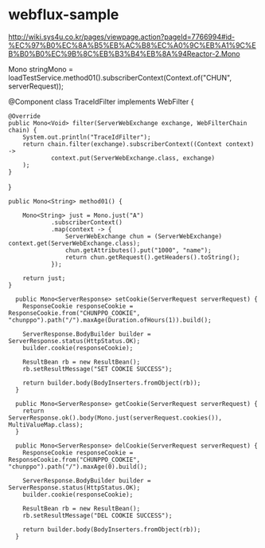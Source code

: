 # webflux-sample

http://wiki.sys4u.co.kr/pages/viewpage.action?pageId=7766994#id-%EC%97%B0%EC%8A%B5%EB%AC%B8%EC%A0%9C%EB%A1%9C%EB%B0%B0%EC%9B%8C%EB%B3%B4%EB%8A%94Reactor-2.Mono

Mono<String> stringMono = loadTestService.method01().subscriberContext(Context.of("CHUN", serverRequest));


@Component
class TraceIdFilter implements WebFilter {

    @Override
    public Mono<Void> filter(ServerWebExchange exchange, WebFilterChain chain) {
        System.out.println("TraceIdFilter");
        return chain.filter(exchange).subscriberContext((Context context) ->
                context.put(ServerWebExchange.class, exchange)
        );
    }
}

    public Mono<String> method01() {

        Mono<String> just = Mono.just("A")
                .subscriberContext()
                .map(context -> {
                    ServerWebExchange chun = (ServerWebExchange) context.get(ServerWebExchange.class);
                    chun.getAttributes().put("1000", "name");
                    return chun.getRequest().getHeaders().toString();
                });

        return just;
    }


```
  public Mono<ServerResponse> setCookie(ServerRequest serverRequest) {
    ResponseCookie responseCookie = ResponseCookie.from("CHUNPPO_COOKIE", "chunppo").path("/").maxAge(Duration.ofHours(1)).build();

    ServerResponse.BodyBuilder builder = ServerResponse.status(HttpStatus.OK);
    builder.cookie(responseCookie);

    ResultBean rb = new ResultBean();
    rb.setResultMessage("SET COOKIE SUCCESS");

    return builder.body(BodyInserters.fromObject(rb));
  }

  public Mono<ServerResponse> getCookie(ServerRequest serverRequest) {
    return ServerResponse.ok().body(Mono.just(serverRequest.cookies()), MultiValueMap.class);
  }

  public Mono<ServerResponse> delCookie(ServerRequest serverRequest) {
    ResponseCookie responseCookie = ResponseCookie.from("CHUNPPO_COOKIE", "chunppo").path("/").maxAge(0).build();

    ServerResponse.BodyBuilder builder = ServerResponse.status(HttpStatus.OK);
    builder.cookie(responseCookie);

    ResultBean rb = new ResultBean();
    rb.setResultMessage("DEL COOKIE SUCCESS");

    return builder.body(BodyInserters.fromObject(rb));
  }
```
